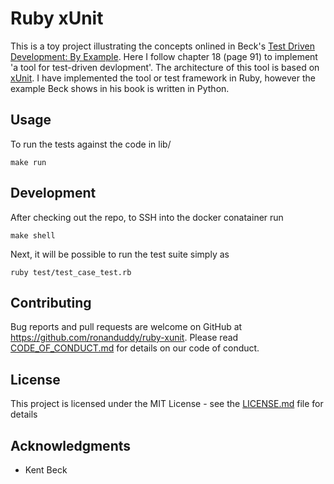 # Ruby xUnit

This is a toy project illustrating the concepts onlined in Beck's [Test Driven Development: By Example](https://www.goodreads.com/book/show/387190.Test_Driven_Development). Here I follow chapter 18 (page 91) to implement 'a tool for test-driven devlopment'. The architecture of this tool is based on [xUnit](https://en.wikipedia.org/wiki/XUnit). I have implemented the tool or test framework in Ruby, however the example Beck shows in his book is written in Python.

## Usage
To run the tests against the code in lib/
```Shell
make run
```

## Development

After checking out the repo, to SSH into the docker conatainer run
```Shell
make shell
```

Next, it will be possible to run the test suite simply as
```Shell
ruby test/test_case_test.rb
```

## Contributing

Bug reports and pull requests are welcome on GitHub at https://github.com/ronanduddy/ruby-xunit. Please read [CODE_OF_CONDUCT.md](CODE_OF_CONDUCT.md) for details on our code of conduct.

## License

This project is licensed under the MIT License - see the [LICENSE.md](LICENSE.md) file for details

## Acknowledgments

* Kent Beck
